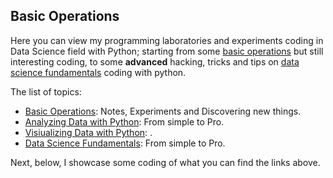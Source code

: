 ## Basic Operations

Here you can view my programming laboratories and experiments coding in Data Science field with Python; starting from some [basic operations](https://github.com/LorenzoNegri/Python-Labs/tree/master/Basics) but still interesting coding, to some **advanced** hacking, tricks and tips on [data science fundamentals](https://lorenzonegri.github.io/Python-Labs/) coding with python.

The list of topics:
 - [Basic Operations](https://github.com/LorenzoNegri/Python-Labs/tree/master/Basics): Notes, Experiments and Discovering new things.
 - [Analyzing Data with Python](https://github.com/LorenzoNegri/Python-Labs/tree/master/Analyzing%20Data%20with%20Python): From simple to Pro.
 - [Visiualizing Data with Python](https://lorenzonegri.github.io/Python-Labs/): .
 - [Data Science Fundamentals](https://lorenzonegri.github.io/Python-Labs/): From simple to Pro.

Next, below, I showcase some coding of what you can find the links above.
